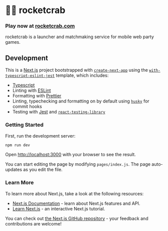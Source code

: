 # 🚀🦀 rocketcrab

### Play now at [rocketcrab.com](https://rocketcrab.com/)

rocketcrab is a launcher and matchmaking service for mobile web party games.

## Development

This is a [Next.js](https://nextjs.org/) project bootstrapped with [`create-next-app`](https://github.com/vercel/next.js/tree/canary/packages/create-next-app) using the [`with-typescript-eslint-jest`](https://github.com/vercel/next.js/tree/v9.4.4/examples/with-typescript-eslint-jest) template, which includes:

-   [Typescript](https://www.typescriptlang.org/)
-   Linting with [ESLint](https://eslint.org/)
-   Formatting with [Prettier](https://prettier.io/)
-   Linting, typechecking and formatting on by default using [`husky`](https://github.com/typicode/husky) for commit hooks
-   Testing with [Jest](https://jestjs.io/) and [`react-testing-library`](https://testing-library.com/docs/react-testing-library/intro)

### Getting Started

First, run the development server:

```bash
npm run dev
```

Open [http://localhost:3000](http://localhost:3000) with your browser to see the result.

You can start editing the page by modifying `pages/index.js`. The page auto-updates as you edit the file.

### Learn More

To learn more about Next.js, take a look at the following resources:

-   [Next.js Documentation](https://nextjs.org/docs) - learn about Next.js features and API.
-   [Learn Next.js](https://nextjs.org/learn) - an interactive Next.js tutorial.

You can check out [the Next.js GitHub repository](https://github.com/vercel/next.js/) - your feedback and contributions are welcome!
